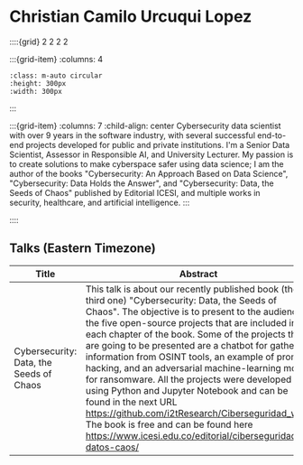 # Christian Camilo Urcuqui Lopez

::::{grid} 2 2 2 2

:::{grid-item}
:columns: 4

```{image} ../images/speakers/ChristianCamiloUrcuquiLopez.png
:class: m-auto circular
:height: 300px
:width: 300px
```

:::

:::{grid-item}
:columns: 7
:child-align: center
Cybersecurity data scientist with over 9 years in the software industry, with several successful end-to-end projects developed for public and private institutions. I'm a Senior Data Scientist, Assessor in Responsible AI, and University Lecturer. My passion is to create solutions to make cyberspace safer using data science; I am the author of the books "Cybersecurity: An Approach Based on Data Science", "Cybersecurity: Data Holds the Answer", and "Cybersecurity: Data, the Seeds of Chaos" published by Editorial ICESI, and multiple works in security, healthcare, and artificial intelligence.
:::

::::

## Talks (Eastern Timezone)

| Title | Abstract | Date | Time |
| ----- | -------- | ---- | ---- |
| Cybersecurity: Data, the Seeds of Chaos | This talk is about our recently published book (the third one) "Cybersecurity: Data, the Seeds of Chaos". The objective is to present to the audience the five open-source projects that are included in each chapter of the book. Some of the projects that are going to be presented are a chatbot for gathering information from OSINT tools, an example of prompt hacking, and an adversarial machine-learning model for ransomware. All the projects were developed using Python and Jupyter Notebook and can be found in the next URL https://github.com/i2tResearch/Ciberseguridad_web. The book is free and can be found here https://www.icesi.edu.co/editorial/ciberseguridad-datos-caos/ | 2024-02-16 | 14:20 |
